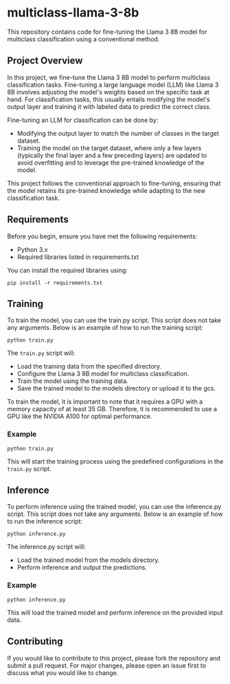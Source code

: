 # multiclass-llama-3-8b

This repository contains code for fine-tuning the Llama 3 8B model for multiclass classification using a conventional method.

## Project Overview
In this project, we fine-tune the Llama 3 8B model to perform multiclass classification tasks. Fine-tuning a large language model (LLM) like Llama 3 8B involves adjusting the model's weights based on the specific task at hand. For classification tasks, this usually entails modifying the model's output layer and training it with labeled data to predict the correct class.

Fine-tuning an LLM for classification can be done by:

- Modifying the output layer to match the number of classes in the target dataset.
- Training the model on the target dataset, where only a few layers (typically the final layer and a few preceding layers) are updated to avoid overfitting and to leverage the pre-trained knowledge of the model.

This project follows the conventional approach to fine-tuning, ensuring that the model retains its pre-trained knowledge while adapting to the new classification task.

## Requirements

Before you begin, ensure you have met the following requirements:

- Python 3.x
- Required libraries listed in requirements.txt

You can install the required libraries using:

```shell
pip install -r requirements.txt
```

## Training

To train the model, you can use the train.py script. This script does not take any arguments. Below is an example of how to run the training script:

```shell
python train.py
```

The `train.py` script will:
- Load the training data from the specified directory.
- Configure the Llama 3 8B model for multiclass classification.
- Train the model using the training data.
- Save the trained model to the models directory or upload it to the gcs.

To train the model, it is important to note that it requires a GPU with a memory capacity of at least 35 GB. Therefore, it is recommended to use a GPU like the NVIDIA A100 for optimal performance.

### Example
```shell
python train.py
```

This will start the training process using the predefined configurations in the `train.py` script.

## Inference

To perform inference using the trained model, you can use the inference.py script. This script does not take any arguments. Below is an example of how to run the inference script:

```shell
python inference.py
```

The inference.py script will:
- Load the trained model from the models directory.
- Perform inference and output the predictions.

### Example
```shell
python inference.py
```

This will load the trained model and perform inference on the provided input data.

## Contributing

If you would like to contribute to this project, please fork the repository and submit a pull request. For major changes, please open an issue first to discuss what you would like to change.

